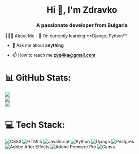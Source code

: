 <h1 align="center">Hi 👋, I'm Zdravko</h1>
<h3 align="center">A passionate developer from Bulgaria</h3>
👨🏻‍💻 About Me
- 🌱 I’m currently learning **Django, Python**

- 💬 Ask me about **anything**

- 📫 How to reach me **zyq4ka@gmail.com**
  
# 📊 GitHub Stats:
![](https://github-readme-stats.vercel.app/api?username=ZdravkoIvanovBG&theme=merko&hide_border=false&include_all_commits=false&count_private=false)<br/>
![](https://github-readme-streak-stats.herokuapp.com/?user=ZdravkoIvanovBG&theme=merko&hide_border=false)<br/>
![](https://github-readme-stats.vercel.app/api/top-langs/?username=ZdravkoIvanovBG&theme=merko&hide_border=false&include_all_commits=false&count_private=false&layout=compact)

# 💻 Tech Stack:
![CSS3](https://img.shields.io/badge/css3-%231572B6.svg?style=for-the-badge&logo=css3&logoColor=white) ![HTML5](https://img.shields.io/badge/html5-%23E34F26.svg?style=for-the-badge&logo=html5&logoColor=white) ![JavaScript](https://img.shields.io/badge/javascript-%23323330.svg?style=for-the-badge&logo=javascript&logoColor=%23F7DF1E) ![Python](https://img.shields.io/badge/python-3670A0?style=for-the-badge&logo=python&logoColor=ffdd54) ![Django](https://img.shields.io/badge/django-%23092E20.svg?style=for-the-badge&logo=django&logoColor=white) ![Postgres](https://img.shields.io/badge/postgres-%23316192.svg?style=for-the-badge&logo=postgresql&logoColor=white) ![Adobe After Effects](https://img.shields.io/badge/Adobe%20After%20Effects-9999FF.svg?style=for-the-badge&logo=Adobe%20After%20Effects&logoColor=white) ![Adobe Premiere Pro](https://img.shields.io/badge/Adobe%20Premiere%20Pro-9999FF.svg?style=for-the-badge&logo=Adobe%20Premiere%20Pro&logoColor=white) ![Canva](https://img.shields.io/badge/Canva-%2300C4CC.svg?style=for-the-badge&logo=Canva&logoColor=white)
